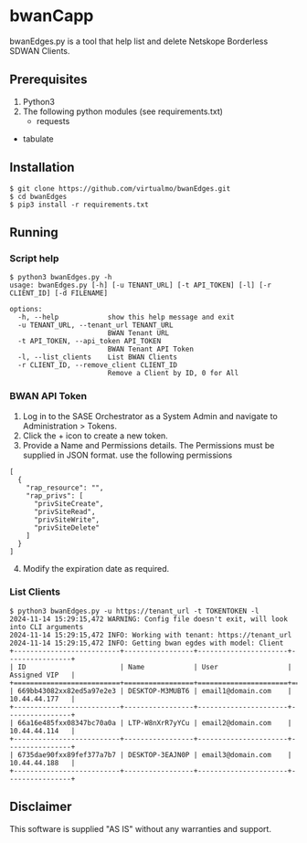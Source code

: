 # bwanCapp

bwanEdges.py is a tool that help list and delete Netskope Borderless SDWAN Clients.


## Prerequisites

1. Python3
2. The following python modules (see requirements.txt)
	- requests
  - tabulate



## Installation

```
$ git clone https://github.com/virtualmo/bwanEdges.git
$ cd bwanEdges
$ pip3 install -r requirements.txt
```


## Running

### Script help
```
$ python3 bwanEdges.py -h
usage: bwanEdges.py [-h] [-u TENANT_URL] [-t API_TOKEN] [-l] [-r CLIENT_ID] [-d FILENAME]

options:
  -h, --help            show this help message and exit
  -u TENANT_URL, --tenant_url TENANT_URL
                        BWAN Tenant URL
  -t API_TOKEN, --api_token API_TOKEN
                        BWAN Tenant API Token
  -l, --list_clients    List BWAN Clients
  -r CLIENT_ID, --remove_client CLIENT_ID
                        Remove a Client by ID, 0 for All
```

### BWAN API Token 
1. Log in to the SASE Orchestrator as a System Admin and navigate to Administration > Tokens.
2. Click the + icon to create a new token.
3. Provide a Name and Permissions details. The Permissions must be supplied in JSON format. use the following permissions
```
[
  {
    "rap_resource": "",
    "rap_privs": [
      "privSiteCreate",
      "privSiteRead",
      "privSiteWrite",
      "privSiteDelete"
    ]
  }
]
```
4. Modify the expiration date as required.

### List Clients
```
$ python3 bwanEdges.py -u https://tenant_url -t TOKENTOKEN -l
2024-11-14 15:29:15,472 WARNING: Config file doesn't exit, will look into CLI arguments
2024-11-14 15:29:15,472 INFO: Working with tenant: https://tenant_url
2024-11-14 15:29:15,472 INFO: Getting bwan egdes with model: Client
+--------------------------+-----------------+----------------------+----------------+
| ID                       | Name            | User                 | Assigned VIP   |
+==========================+=================+======================+================+
| 669bb43082xx82ed5a97e2e3 | DESKTOP-M3MUBT6 | email1@domain.com    | 10.44.44.177   |
+--------------------------+-----------------+----------------------+----------------+
| 66a16e485fxx08347bc70a0a | LTP-W8nXrR7yYCu | email2@domain.com    | 10.44.44.114   |
+--------------------------+-----------------+----------------------+----------------+
| 6735dae90fxx89fef377a7b7 | DESKTOP-3EAJN0P | email3@domain.com    | 10.44.44.188   |
+--------------------------+-----------------+----------------------+----------------+
```

## Disclaimer

This software is supplied "AS IS" without any warranties and support.